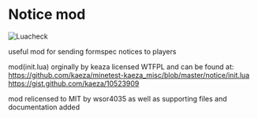 # Notice mod

![Luacheck](https://github.com/BlockCityCreative/notice/luacheck/badge.svg)

useful mod for sending formspec notices to players  

mod(init.lua) orginally by keaza licensed WTFPL and can be found at:  
https://github.com/kaeza/minetest-kaeza_misc/blob/master/notice/init.lua  
https://gist.github.com/kaeza/10523909   

mod relicensed to MIT by wsor4035 as well as supporting files and documentation added  